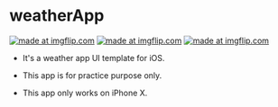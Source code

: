 # weatherApp

<a href="https://imgflip.com/gif/25g60w"><img src="https://i.imgflip.com/25g60w.gif" title="made at imgflip.com"/></a>
<a href="https://imgflip.com/gif/25g6eu"><img src="https://i.imgflip.com/25g6eu.gif" title="made at imgflip.com"/></a>
<a href="https://imgflip.com/gif/25g6h9"><img src="https://i.imgflip.com/25g6h9.gif" title="made at imgflip.com"/></a>

  * It's a weather app UI template for iOS.

  * This app is for practice purpose only.

  * This app only works on iPhone X.
  
  


